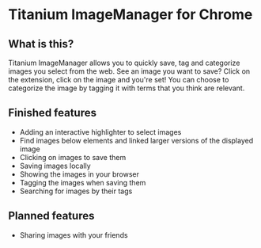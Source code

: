 Titanium ImageManager for Chrome
================================

What is this?
-------------
Titanium ImageManager allows you to quickly save, tag and categorize images you
select from the web. See an image you want to save? Click on the extension,
click on the image and you're set! You can choose to categorize the image by
tagging it with terms that you think are relevant.

Finished features
-----------------
* Adding an interactive highlighter to select images
* Find images below elements and linked larger versions of the displayed image
* Clicking on images to save them
* Saving images locally
* Showing the images in your browser
* Tagging the images when saving them
* Searching for images by their tags

Planned features
----------------
* Sharing images with your friends